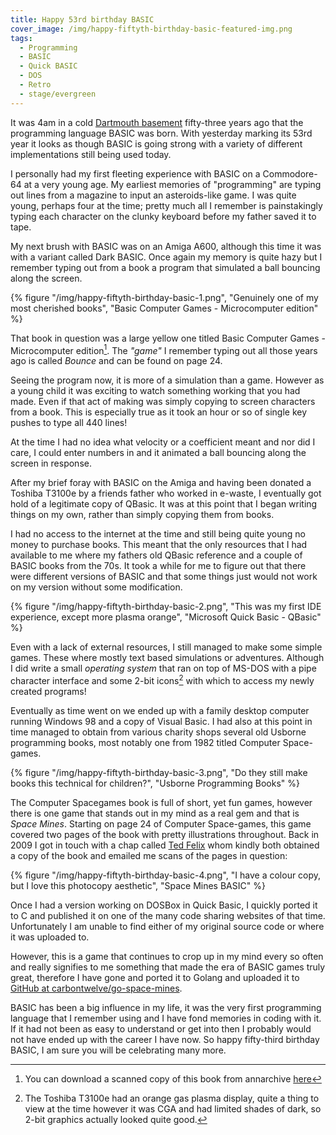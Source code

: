 ```yaml
---
title: Happy 53rd birthday BASIC
cover_image: /img/happy-fiftyth-birthday-basic-featured-img.png
tags:
  - Programming
  - BASIC
  - Quick BASIC
  - DOS
  - Retro
  - stage/evergreen
---
```


It was 4am in a cold [Dartmouth basement](http://www.dartmouth.edu/basicfifty/) fifty-three years ago that the programming language BASIC was born. With yesterday marking its 53rd year it looks as though BASIC is going strong with a variety of different implementations still being used today.

I personally had my first fleeting experience with BASIC on a Commodore-64 at a very young age. My earliest memories of "programming" are typing out lines from a magazine to input an asteroids-like game. I was quite young, perhaps four at the time; pretty much all I remember is painstakingly typing each character on the clunky keyboard before my father saved it to tape. 

My next brush with BASIC was on an Amiga A600, although this time it was with a variant called Dark BASIC. Once again my memory is quite hazy but I remember typing out from a book a program that simulated a ball bouncing along the screen.

{% figure "/img/happy-fiftyth-birthday-basic-1.png", "Genuinely one of my most cherished books", "Basic Computer Games - Microcomputer edition" %}

That book in question was a large yellow one titled Basic Computer Games - Microcomputer edition[^1]. The _"game"_ I remember typing out all those years ago is called *Bounce* and can be found on page 24. 

Seeing the program now, it is more of a simulation than a game. However as a young child it was exciting to watch something working that you had made. Even if that act of making was simply copying to screen characters from a book. This is especially true as it took an hour or so of single key pushes to type all 440 lines! 

At the time I had no idea what velocity or a coefficient meant and nor did I care, I could enter numbers in and it animated a ball bouncing along the screen in response.

After my brief foray with BASIC on the Amiga and having been donated a Toshiba T3100e by a friends father who worked in e-waste, I eventually got hold of a legitimate copy of QBasic. It was at this point that I began writing things on my own, rather than simply copying them from books. 

I had no access to the internet at the time and still being quite young no money to purchase books. This meant that the only resources that I had available to me where my fathers old QBasic reference and a couple of BASIC books from the 70s. It took a while for me to figure out that there were different versions of BASIC and that some things just would not work on my version without some modification. 

{% figure "/img/happy-fiftyth-birthday-basic-2.png", "This was my first IDE experience, except more plasma orange", "Microsoft Quick Basic - QBasic" %}

Even with a lack of external resources, I still managed to make some simple games. These where mostly text based simulations or adventures. Although I did write a small _operating system_ that ran on top of MS-DOS with a pipe character interface and some 2-bit icons[^2] with which to access my newly created programs!

Eventually as time went on we ended up with a family desktop computer running Windows 98 and a copy of Visual Basic. I had also at this point in time managed to obtain from various charity shops several old Usborne programming books, most notably one from 1982 titled Computer Space-games.

{% figure "/img/happy-fiftyth-birthday-basic-3.png", "Do they still make books this technical for children?", "Usborne Programming Books" %}

The Computer Spacegames book is full of short, yet fun games, however there is one game that stands out in my mind as a real gem and that is _Space Mines_. Starting on page 24 of Computer Space-games, this game covered two pages of the book with pretty illustrations throughout. Back in 2009 I got in touch with a chap called [Ted Felix](http://www.tedfelix.com/books/index.html) whom kindly both obtained a copy of the book and emailed me scans of the pages in question:

{% figure "/img/happy-fiftyth-birthday-basic-4.png", "I have a colour copy, but I love this photocopy aesthetic", "Space Mines BASIC" %}

Once I had a version working on DOSBox in Quick Basic, I quickly ported it to C and published it on one of the many code sharing websites of that time. Unfortunately I am unable to find either of my original source code or where it was uploaded to. 

However, this is a game that continues to crop up in my mind every so often and really signifies to me something that made the era of BASIC games truly great, therefore I have gone and ported it to Golang and uploaded it to [GitHub at carbontwelve/go-space-mines](https://github.com/carbontwelve/go-space-mines).

BASIC has been a big influence in my life, it was the very first programming language that I remember using and I have fond memories in coding with it. If it had not been as easy to understand or get into then I probably would not have ended up with the career I have now. So happy fifty-third birthday BASIC, I am sure you will be celebrating many more.

[^1]: You can download a scanned copy of this book from annarchive [here](https://annarchive.com/files/Basic_Computer_Games_Microcomputer_Edition.pdf)
[^2]: The Toshiba T3100e had an orange gas plasma display, quite a thing to view at the time however it was CGA and had limited shades of dark, so 2-bit graphics actually looked quite good.
